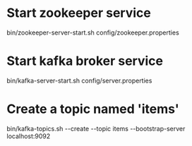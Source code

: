 # Start zookeeper service
bin/zookeeper-server-start.sh config/zookeeper.properties
# Start kafka broker service
bin/kafka-server-start.sh config/server.properties
# Create a topic named 'items'
bin/kafka-topics.sh --create --topic items --bootstrap-server localhost:9092